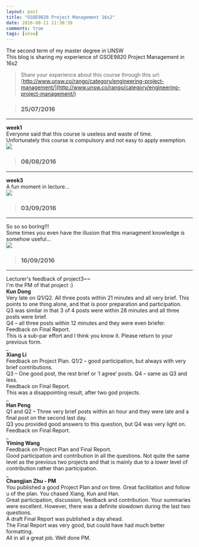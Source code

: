 ```yaml
---
layout: post
title: "GSOE9820 Project Management 16s2"
date: 2016-08-11 11:30:39
comments: true
tags: [unsw]
---
```


The second term of my master degree in UNSW         
This blog is sharing my experience of GSOE9820 Project Management in 16s2   

<!--more-->


>Share your experience about this course through this url:     
[http://www.unsw.co/rango/category/engineering-project-management/](http://www.unsw.co/rango/category/engineering-project-management/)     


>### 25/07/2016 ###
----------
**week1**    
Everyone said that this course is useless and waste of time.      
Unfortunately this course is compulsory and not easy to apply exemption.      
<img style="max-height:132px" src="/images/blog/160811_9820/compulsory.png">     
 


>### 08/08/2016 ###
----------
**week3**    
A fun moment in lecture...     
<img style="max-height:450px" src="/images/blog/160811_9820/fun.JPG">     
 


>### 03/09/2016 ###
----------
So so so boring!!!     
Some times you even have the illusion that this managment knowledge is somehow useful...     
<img style="max-height:400px" src="/images/blog/160811_9820/illusion.png">     
 


>### 16/09/2016 ###
----------
Lecturer's feedback of project3~~    
I'm the PM of that project :)    
**Kun Dong**   
Very late on Q1/Q2. All three posts within 21 minutes and all very brief. This points to one thing alone, and that is poor preparation and participation.    
Q3 was similar in that 3 of 4 posts were within 28 minutes and all three posts were brief.    
Q4 – all three posts within 12 minutes and they were even briefer.    
Feedback on Final Report.    
This is a sub-par effort and I think you know it. Please return to your previous form.    
_     
**Xiang Li**   
Feedback on Project Plan. Q1/2 – good participation, but always with very brief contributions.        
Q3 – One good post, the rest brief or ‘I agree’ posts. Q4 – same as Q3 and less.        
Feedback on Final Report.        
This was a disappointing result, after two god projects.     
_        
**Han Peng**        
Q1 and Q2 – Three very brief posts within an hour and they were late and a final post on the second last day.        
Q3 you provided good answers to this question, but Q4 was very light on.        
Feedback on Final Report.        
_     
**Yiming Wang**        
Feedback on Project Plan and Final Report.        
Good participation and contribution in all the questions. Not quite the same level as the previous two projects and that is mainly due to a lower level of contribution rather than participation.        
_     
**Changjian Zhu - PM**                
You published a good Project Plan and on time. Great facilitation and follow u of the plan. You chased Xiang, Kun and Han.     
Great participation, discussion, feedback and contribution. Your summaries were excellent. However, there was a definite slowdown during the last two questions.     
A draft Final Report was published a day ahead.     
The Final Report was very good, but could have had much better formatting.     
All in all a great job. Well done PM.
 


